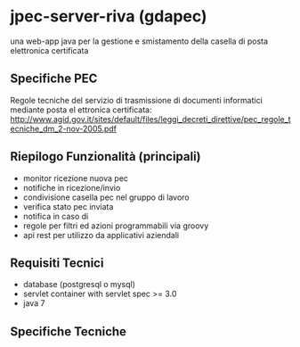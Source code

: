 # jpec-server-riva (gdapec)
una web-app java per la gestione e smistamento della casella di posta elettronica certificata

## Specifiche PEC
Regole tecniche del servizio di trasmissione di documenti informatici mediante posta el ettronica certificata: 
http://www.agid.gov.it/sites/default/files/leggi_decreti_direttive/pec_regole_tecniche_dm_2-nov-2005.pdf

## Riepilogo Funzionalità (principali)
- monitor ricezione nuova pec
- notifiche in ricezione/invio
- condivisione casella pec nel gruppo di lavoro
- verifica stato pec inviata
- notifica in caso di
- regole per filtri ed azioni programmabili via groovy
- api rest per utilizzo da applicativi aziendali

## Requisiti Tecnici
- database (postgresql o mysql)
- servlet container with servlet spec >= 3.0
- java 7

## Specifiche Tecniche
